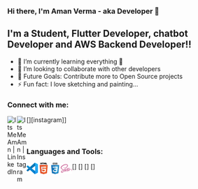### Hi there, I'm Aman Verma - aka Developer 👋


## I'm a Student, Flutter Developer, chatbot Developer and AWS Backend Developer!!

- 🌱 I’m currently learning everything 🤣
- 👯 I’m looking to collaborate with other developers
- 🥅 Future Goals: Contribute more to Open Source projects
- ⚡ Fun fact: I love sketching and painting...

### Connect with me:

[<img align="left" alt="ItsMeAmn | LinkedIn" width="22px" src="https://cdn.jsdelivr.net/npm/simple-icons@v3/icons/linkedin.svg" />][linkedin]
[<img align="left" alt="ItsMeAmn | Instagram" width="22px" src="https://cdn.jsdelivr.net/npm/simple-icons@v3/icons/instagram.svg" />][instagram]]

<br />

### Languages and Tools:

[<img align="left" alt="Visual Studio Code" width="26px" src="https://raw.githubusercontent.com/github/explore/80688e429a7d4ef2fca1e82350fe8e3517d3494d/topics/visual-studio-code/visual-studio-code.png" />]
[<img align="left" alt="HTML5" width="26px" src="https://raw.githubusercontent.com/github/explore/80688e429a7d4ef2fca1e82350fe8e3517d3494d/topics/html/html.png" />]
[<img align="left" alt="CSS3" width="26px" src="https://raw.githubusercontent.com/github/explore/80688e429a7d4ef2fca1e82350fe8e3517d3494d/topics/css/css.png" />]
[<img align="left" alt="Sass" width="26px" src="https://raw.githubusercontent.com/github/explore/80688e429a7d4ef2fca1e82350fe8e3517d3494d/topics/sass/sass.png" />]

<br />
<br />


[linkedin]: https://https://www.linkedin.com/in/aman-verma-8a3103158/

